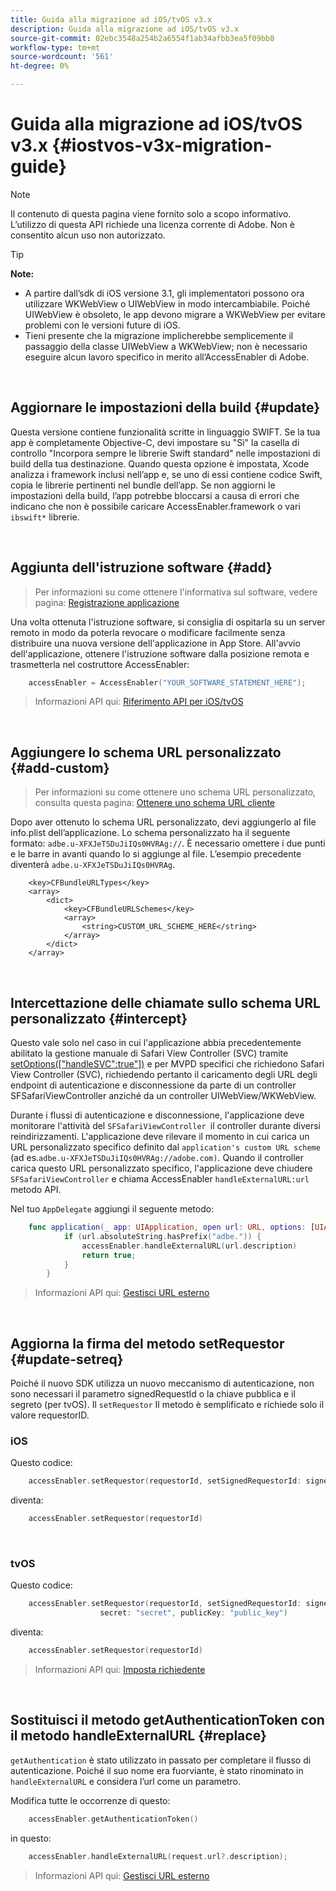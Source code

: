 ```yaml
---
title: Guida alla migrazione ad iOS/tvOS v3.x
description: Guida alla migrazione ad iOS/tvOS v3.x
source-git-commit: 02ebc3548a254b2a6554f1ab34afbb3ea5f09bb8
workflow-type: tm+mt
source-wordcount: '561'
ht-degree: 0%

---
```


# Guida alla migrazione ad iOS/tvOS v3.x {#iostvos-v3x-migration-guide}

>[!NOTE]
>
>Il contenuto di questa pagina viene fornito solo a scopo informativo. L’utilizzo di questa API richiede una licenza corrente di Adobe. Non è consentito alcun uso non autorizzato.

>[!TIP]
> 
> **Note:**
>
> - A partire dall’sdk di iOS versione 3.1, gli implementatori possono ora utilizzare WKWebView o UIWebView in modo intercambiabile. Poiché UIWebView è obsoleto, le app devono migrare a WKWebView per evitare problemi con le versioni future di iOS.
> - Tieni presente che la migrazione implicherebbe semplicemente il passaggio della classe UIWebView a WKWebView; non è necessario eseguire alcun lavoro specifico in merito all’AccessEnabler di Adobe.

</br>

## Aggiornare le impostazioni della build {#update}

Questa versione contiene funzionalità scritte in linguaggio SWIFT. Se la tua app è completamente Objective-C, devi impostare su &quot;Sì&quot; la casella di controllo &quot;Incorpora sempre le librerie Swift standard&quot; nelle impostazioni di build della tua destinazione. Quando questa opzione è impostata, Xcode analizza i framework inclusi nell’app e, se uno di essi contiene codice Swift, copia le librerie pertinenti nel bundle dell’app. Se non aggiorni le impostazioni della build, l’app potrebbe bloccarsi a causa di errori che indicano che non è possibile caricare AccessEnabler.framework o vari `ibswift*` librerie.

</br>

## Aggiunta dell&#39;istruzione software {#add}

> Per informazioni su come ottenere l&#39;informativa sul software, vedere
> pagina:
> [Registrazione applicazione](/help/authentication/iostvos-application-registration.md)

Una volta ottenuta l&#39;istruzione software, si consiglia di ospitarla su un server remoto in modo da poterla revocare o modificare facilmente senza distribuire una nuova versione dell&#39;applicazione in App Store. All&#39;avvio dell&#39;applicazione, ottenere l&#39;istruzione software dalla posizione remota e trasmetterla nel costruttore AccessEnabler:

```swift
    accessEnabler = AccessEnabler("YOUR_SOFTWARE_STATEMENT_HERE");
```

> Informazioni API qui: [Riferimento API per iOS/tvOS](/help/authentication/iostvos-sdk-api-reference.md)

</br>

## Aggiungere lo schema URL personalizzato {#add-custom}

> Per informazioni su come ottenere uno schema URL personalizzato, consulta questa pagina: [Ottenere uno schema URL cliente](/help/authentication/iostvos-application-registration.md)

Dopo aver ottenuto lo schema URL personalizzato, devi aggiungerlo al file info.plist dell’applicazione. Lo schema personalizzato ha il seguente formato: `adbe.u-XFXJeTSDuJiIQs0HVRAg://`. È necessario omettere i due punti e le barre in avanti quando lo si aggiunge al file. L’esempio precedente diventerà `adbe.u-XFXJeTSDuJiIQs0HVRAg`.

```plist
    <key>CFBundleURLTypes</key>
    <array>
        <dict>
            <key>CFBundleURLSchemes</key>
            <array>
                <string>CUSTOM_URL_SCHEME_HERE</string>
            </array>
        </dict>
    </array>
```

</br>

## Intercettazione delle chiamate sullo schema URL personalizzato {#intercept}

Questo vale solo nel caso in cui l&#39;applicazione abbia precedentemente abilitato la gestione manuale di Safari View Controller (SVC) tramite [setOptions(\[&quot;handleSVC&quot;:true&quot;\])](/help/authentication/iostvos-sdk-api-reference.md) e per MVPD specifici che richiedono Safari View Controller (SVC), richiedendo pertanto il caricamento degli URL degli endpoint di autenticazione e disconnessione da parte di un controller SFSafariViewController anziché da un controller UIWebView/WKWebView.

Durante i flussi di autenticazione e disconnessione, l&#39;applicazione deve monitorare l&#39;attività del `SFSafariViewController `il controller durante diversi reindirizzamenti. L&#39;applicazione deve rilevare il momento in cui carica un URL personalizzato specifico definito dal `application's custom URL scheme` (ad es.`adbe.u-XFXJeTSDuJiIQs0HVRAg://adobe.com)`. Quando il controller carica questo URL personalizzato specifico, l&#39;applicazione deve chiudere `SFSafariViewController` e chiama AccessEnabler `handleExternalURL:url `metodo API.

Nel tuo `AppDelegate` aggiungi il seguente metodo:

```swift
    func application(_ app: UIApplication, open url: URL, options: [UIApplicationOpenURLOptionsKey: Any]) -> Bool {
            if (url.absoluteString.hasPrefix("adbe.")) {
                accessEnabler.handleExternalURL(url.description)
                return true;
            } 
        }
```

> Informazioni API qui: [Gestisci URL esterno](/help/authentication/iostvos-sdk-api-reference.md)

</br>

## Aggiorna la firma del metodo setRequestor {#update-setreq}

Poiché il nuovo SDK utilizza un nuovo meccanismo di autenticazione, non sono necessari il parametro signedRequestId o la chiave pubblica e il segreto (per tvOS). Il `setRequestor` Il metodo è semplificato e richiede solo il valore requestorID.

### iOS

Questo codice:

```swift
    accessEnabler.setRequestor(requestorId, setSignedRequestorId: signedRequestorId)
```

diventa:

```swift
    accessEnabler.setRequestor(requestorId)
```

</br>

### tvOS

Questo codice:

```swift
    accessEnabler.setRequestor(requestorId, setSignedRequestorId: signedRequestorId,
                    secret: "secret", publicKey: "public_key")
```

diventa:

```swift
    accessEnabler.setRequestor(requestorId)
```

> Informazioni API qui: [Imposta richiedente](/help/authentication/iostvos-sdk-api-reference.md)

</br>

## Sostituisci il metodo getAuthenticationToken con il metodo handleExternalURL {#replace}

`getAuthentication` è stato utilizzato in passato per completare il flusso di autenticazione. Poiché il suo nome era fuorviante, è stato rinominato in `handleExternalURL` e considera l’url come un parametro.

Modifica tutte le occorrenze di questo:

```swift
    accessEnabler.getAuthenticationToken()
```

in questo:

```swift
    accessEnabler.handleExternalURL(request.url?.description);
```

> Informazioni API qui: [Gestisci URL esterno](/help/authentication/iostvos-sdk-api-reference.md)
